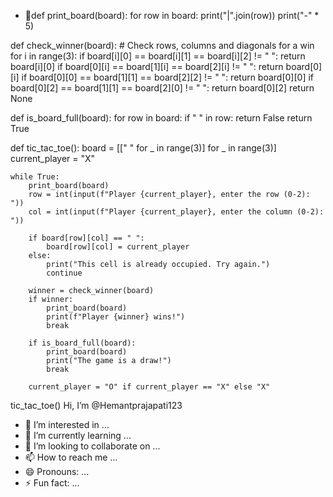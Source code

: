 - 👋def print_board(board):
    for row in board:
        print("|".join(row))
        print("-" * 5)

def check_winner(board):
    # Check rows, columns and diagonals for a win
    for i in range(3):
        if board[i][0] == board[i][1] == board[i][2] != " ":
            return board[i][0]
        if board[0][i] == board[1][i] == board[2][i] != " ":
            return board[0][i]
    if board[0][0] == board[1][1] == board[2][2] != " ":
        return board[0][0]
    if board[0][2] == board[1][1] == board[2][0] != " ":
        return board[0][2]
    return None

def is_board_full(board):
    for row in board:
        if " " in row:
            return False
    return True

def tic_tac_toe():
    board = [[" " for _ in range(3)] for _ in range(3)]
    current_player = "X"

    while True:
        print_board(board)
        row = int(input(f"Player {current_player}, enter the row (0-2): "))
        col = int(input(f"Player {current_player}, enter the column (0-2): "))
        
        if board[row][col] == " ":
            board[row][col] = current_player
        else:
            print("This cell is already occupied. Try again.")
            continue
        
        winner = check_winner(board)
        if winner:
            print_board(board)
            print(f"Player {winner} wins!")
            break
        
        if is_board_full(board):
            print_board(board)
            print("The game is a draw!")
            break
        
        current_player = "O" if current_player == "X" else "X"

tic_tac_toe()
 Hi, I’m @Hemantprajapati123
- 👀 I’m interested in ...
- 🌱 I’m currently learning ...
- 💞️ I’m looking to collaborate on ...
- 📫 How to reach me ...
- 😄 Pronouns: ...
- ⚡ Fun fact: ...

<!---
Hemantprajapati123/Hemantprajapati123 is a ✨ special ✨ repository because its `README.md` (this file) appears on your GitHub profile.
You can click the Preview link to take a look at your changes.
--->
